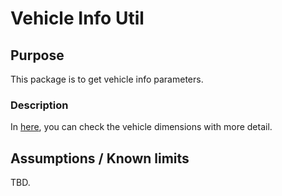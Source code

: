 # Vehicle Info Util

## Purpose

This package is to get vehicle info parameters.

### Description

In [here](https://autowarefoundation.github.io/autoware-documentation/main/design/autoware-interfaces/components/vehicle-dimensions/
), you can check the vehicle dimensions with more detail. 

## Assumptions / Known limits

TBD.
